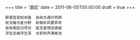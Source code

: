 +++
title = '酒后'
date = 2011-06-05T00:00:00
draft = true
+++

```text
醉里弦音知末路  劫余方遇烂柯棋
枕戈看月星分野  射戟听风雾弄奇
自有痴狂归项羽  能无爱恨说虞姬
浮生总被浮生误  水影秋声满故池
```
